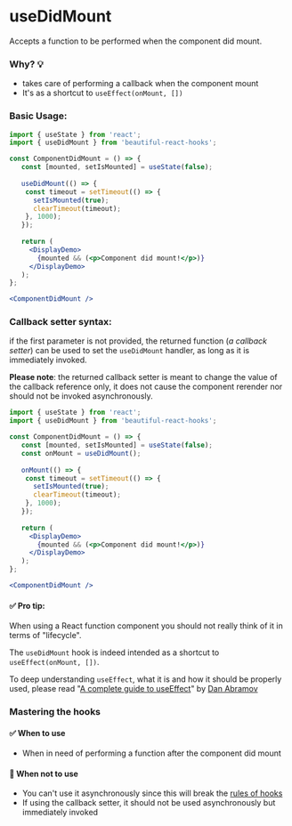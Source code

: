 # useDidMount

Accepts a function to be performed when the component did mount.

### Why? 💡

- takes care of performing a callback when the component mount
- It's as a shortcut to `useEffect(onMount, [])`

### Basic Usage:

```jsx harmony
import { useState } from 'react';
import { useDidMount } from 'beautiful-react-hooks'; 

const ComponentDidMount = () => {
   const [mounted, setIsMounted] = useState(false);
   
   useDidMount(() => {
    const timeout = setTimeout(() => {
      setIsMounted(true);
      clearTimeout(timeout);
    }, 1000);
   });
      
   return (
     <DisplayDemo>
       {mounted && (<p>Component did mount!</p>)}
     </DisplayDemo>
   );
};

<ComponentDidMount />
```

### Callback setter syntax:

if the first parameter is not provided, the returned function (*a callback setter*) can be used to 
set the `useDidMount` handler, as long as it is immediately invoked.

**Please note**: the returned callback setter is meant to change the value of the callback reference only, it does not 
cause the component rerender nor should not be invoked asynchronously.

```jsx harmony
import { useState } from 'react';
import { useDidMount } from 'beautiful-react-hooks'; 

const ComponentDidMount = () => {
   const [mounted, setIsMounted] = useState(false);
   const onMount = useDidMount(); 
   
   onMount(() => {
    const timeout = setTimeout(() => {
      setIsMounted(true);
      clearTimeout(timeout);
    }, 1000);
   });
      
   return (
     <DisplayDemo>
       {mounted && (<p>Component did mount!</p>)}
     </DisplayDemo>
   );
};

<ComponentDidMount />
```

#### ✅ Pro tip:

When using a React function component you should not really think of it in terms of "lifecycle".

The `useDidMount` hook is indeed intended as a shortcut to  `useEffect(onMount, [])`.

To deep understanding `useEffect`, what it is and how it should be properly used, please read
"[A complete guide to useEffect](https://overreacted.io/a-complete-guide-to-useeffect/)"
by [Dan Abramov](https://twitter.com/dan_abramov)

### Mastering the hooks

#### ✅ When to use
 
- When in need of performing a function after the component did mount

#### 🛑 When not to use

- You can't use it asynchronously since this will break the [rules of hooks](https://reactjs.org/docs/hooks-rules.html)
- If using the callback setter, it should not be used asynchronously but immediately invoked
